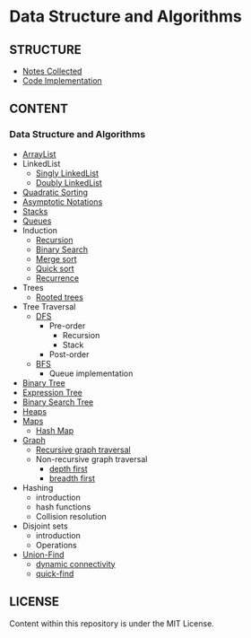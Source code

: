 # Data Structure and Algorithms

## STRUCTURE

- [Notes Collected](notes/notes.md)
- [Code Implementation](https://github.com/flaviaouyang/data-structure-and-algorithms/tree/master/code)

## CONTENT

### Data Structure and Algorithms

- [ArrayList](https://github.com/flaviaouyang/data-structure-and-algorithms/blob/master/notes/notes.md#arraylist)
- LinkedList
  - [Singly LinkedList](https://github.com/flaviaouyang/data-structure-and-algorithms/blob/master/notes/notes.md#singly-linked-lists)
  - [Doubly LinkedList](https://github.com/flaviaouyang/data-structure-and-algorithms/blob/master/notes/notes.md#doubly-linked-lists)
- [Quadratic Sorting](https://github.com/flaviaouyang/data-structure-and-algorithms/blob/master/notes/notes.md#quadratic-sorting)
- [Asymptotic Notations](https://github.com/flaviaouyang/data-structure-and-algorithms/blob/master/notes/notes.md#asymptotic-notations)
- [Stacks](https://github.com/flaviaouyang/data-structure-and-algorithms/blob/master/notes/notes.md#stacks-and-queues)
- [Queues](https://github.com/flaviaouyang/data-structure-and-algorithms/blob/master/notes/notes.md#stacks-and-queues)
- Induction
  - [Recursion](https://github.com/flaviaouyang/data-structure-and-algorithms/blob/master/notes/notes.md#induction-and-recursion)
  - [Binary Search](code/recursion/binarySearch.js)
  - [Merge sort](code/sort/mergeSort.js)
  - [Quick sort](code/sort/quickSort.js)
  - [Recurrence](https://github.com/flaviaouyang/data-structure-and-algorithms/blob/master/notes/notes.md#recurrences)
- Trees
  - [Rooted trees](https://github.com/flaviaouyang/data-structure-and-algorithms/blob/master/notes/notes.md#rooted-trees)
- Tree Traversal
  - [DFS](https://github.com/flaviaouyang/data-structure-and-algorithms/blob/master/notes/notes.md#depth-first-preorder)
  	- Pre-order
  		- Recursion
  		- Stack 
  	- Post-order
  - [BFS](https://github.com/flaviaouyang/data-structure-and-algorithms/blob/master/notes/notes.md#breath-first-traversal)
  	- Queue implementation
- [Binary Tree](https://github.com/flaviaouyang/data-structure-and-algorithms/blob/master/notes/notes.md#binary-trees)
- [Expression Tree](https://github.com/flaviaouyang/data-structure-and-algorithms/blob/master/notes/notes.md#expression-trees)
- [Binary Search Tree](https://github.com/flaviaouyang/data-structure-and-algorithms/blob/master/notes/notes.md#binary-search-trees)
- [Heaps](https://github.com/flaviaouyang/data-structure-and-algorithms/blob/master/notes/notes.md#heaps)
- [Maps](https://github.com/flaviaouyang/data-structure-and-algorithms/blob/master/notes/notes.md#maps)
	- [Hash Map](https://github.com/flaviaouyang/data-structure-and-algorithms/blob/master/notes/notes.md#hash-maps)
- [Graph](https://github.com/flaviaouyang/data-structure-and-algorithms/blob/master/notes/notes.md#graphs)
	- [Recursive graph traversal](https://github.com/flaviaouyang/data-structure-and-algorithms/blob/master/notes/notes.md#recursive-depth-first)
	- Non-recursive graph traversal
		- [depth first](https://github.com/flaviaouyang/data-structure-and-algorithms/blob/master/notes/notes.md#non-recursive-depth-first)
		- [breadth first](https://github.com/flaviaouyang/data-structure-and-algorithms/blob/master/notes/notes.md#non-recursive-breadth-first)
- Hashing
  - introduction
  - hash functions
  - Collision resolution
- Disjoint sets
  - introduction
  - Operations
- [Union-Find](https://github.com/flaviaouyang/data-structure-and-algorithms/blob/master/notes/algorithms.md#union-find)
	- [dynamic connectivity](https://github.com/flaviaouyang/data-structure-and-algorithms/blob/master/notes/algorithms.md#dynamic-connectivity)
	- [quick-find](https://github.com/flaviaouyang/data-structure-and-algorithms/blob/master/notes/algorithms.md#quick-find)

## LICENSE

Content within this repository is under the MIT License.

